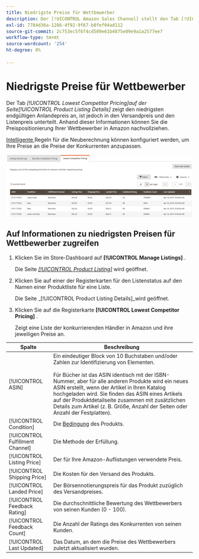 ```yaml
---
title: Niedrigste Preise für Wettbewerber
description: Der [!UICONTROL Amazon Sales Channel] stellt den Tab [!UICONTROL Lowest Competitor Pricing] bereit, mit dem Sie die Preispositionierung Ihrer Konkurrenten in Amazon nachvollziehen können.
exl-id: 7784d36a-1286-4f92-9f67-b0fef04ad112
source-git-commit: 2c753ec5f6f4cd509e61b4875e09e9a1a2577ee7
workflow-type: tm+mt
source-wordcount: '254'
ht-degree: 0%

---
```


# Niedrigste Preise für Wettbewerber

Der Tab _[!UICONTROL Lowest Competitor Pricing]_auf der Seite_[!UICONTROL Product Listing Details]_ zeigt den niedrigsten endgültigen Anlandepreis an, ist jedoch in den Versandpreis und den Listenpreis unterteilt. Anhand dieser Informationen können Sie die Preispositionierung Ihrer Wettbewerber in Amazon nachvollziehen.

[Intelligente ](./intelligent-repricing-rules.md) Regeln für die Neuberechnung können konfiguriert werden, um Ihre Preise an die Preise der Konkurrenten anzupassen.

![Niedrigste Preise für Wettbewerber](assets/amazon-listing-details-lowest-comp.png)

## Auf Informationen zu niedrigsten Preisen für Wettbewerber zugreifen

1. Klicken Sie im Store-Dashboard auf **[!UICONTROL Manage Listings]** .

   Die Seite [_[!UICONTROL Product Listing]_](./managing-product-listings.md) wird geöffnet.

1. Klicken Sie auf einer der Registerkarten für den Listenstatus auf den Namen einer Produktliste für eine Liste.

   Die Seite _[!UICONTROL Product Listing Details]_wird geöffnet.

1. Klicken Sie auf die Registerkarte **[!UICONTROL Lowest Competitor Pricing]** .

   Zeigt eine Liste der konkurrierenden Händler in Amazon und ihre jeweiligen Preise an.

| Spalte | Beschreibung |
|---|---|
| [!UICONTROL ASIN] | Ein eindeutiger Block von 10 Buchstaben und/oder Zahlen zur Identifizierung von Elementen.<br><br>Für Bücher ist das ASIN identisch mit der ISBN-Nummer, aber für alle anderen Produkte wird ein neues ASIN erstellt, wenn der Artikel in Ihren Katalog hochgeladen wird. Sie finden das ASIN eines Artikels auf der Produktdetailseite zusammen mit zusätzlichen Details zum Artikel (z. B. Größe, Anzahl der Seiten oder Anzahl der Festplatten). |
| [!UICONTROL Condition] | Die [Bedingung](./product-listing-condition.md) des Produkts. |
| [!UICONTROL Fulfillment Channel] | Die Methode der Erfüllung. |
| [!UICONTROL Listing Price] | Der für Ihre Amazon-Auflistungen verwendete Preis. |
| [!UICONTROL Shipping Price] | Die Kosten für den Versand des Produkts. |
| [!UICONTROL Landed Price] | Der Börsennotierungspreis für das Produkt zuzüglich des Versandpreises. |
| [!UICONTROL Feedback Rating] | Die durchschnittliche Bewertung des Wettbewerbers von seinen Kunden (0 - 100). |
| [!UICONTROL Feedback Count] | Die Anzahl der Ratings des Konkurrenten von seinen Kunden. |
| [!UICONTROL Last Updated] | Das Datum, an dem die Preise des Wettbewerbers zuletzt aktualisiert wurden. |
